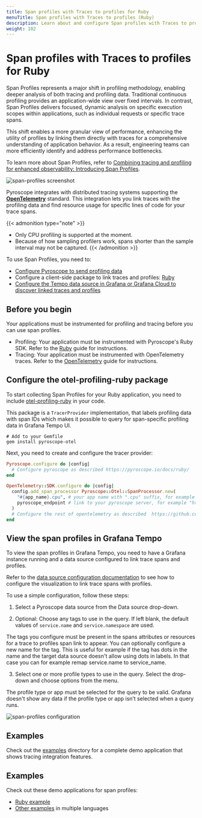 ```yaml
---
title: Span profiles with Traces to profiles for Ruby
menuTitle: Span profiles with Traces to profiles (Ruby)
description: Learn about and configure Span profiles with Traces to profiles in Grafana for the Ruby language.
weight: 102
---
```


# Span profiles with Traces to profiles for Ruby

Span Profiles represents a major shift in profiling methodology, enabling deeper analysis of both tracing and profiling data.
Traditional continuous profiling provides an application-wide view over fixed intervals.
In contrast, Span Profiles delivers focused, dynamic analysis on specific execution scopes within applications, such as individual requests or specific trace spans.

This shift enables a more granular view of performance, enhancing the utility of profiles by linking them directly with traces for a comprehensive understanding of application behavior. As a result, engineering teams can more efficiently identify and address performance bottlenecks.

To learn more about Span Profiles, refer to [Combining tracing and profiling for enhanced observability: Introducing Span Profiles](/blog/2024/02/06/combining-tracing-and-profiling-for-enhanced-observability-introducing-span-profiles/).

![span-profiles screenshot](https://grafana.com/static/img/docs/tempo/profiles/tempo-profiles-Span-link-profile-data-source.png)

Pyroscope integrates with distributed tracing systems supporting the [**OpenTelemetry**](https://opentelemetry.io/docs/instrumentation/ruby/getting-started/) standard.
This integration lets you link traces with the profiling data and find resource usage for specific lines of code for your trace spans.

{{< admonition type="note" >}}
* Only CPU profiling is supported at the moment.
* Because of how sampling profilers work, spans shorter than the sample interval may not be captured.
{{< /admonition >}}

To use Span Profiles, you need to:

* [Configure Pyroscope to send profiling data](../../)
* Configure a client-side package to link traces and profiles: [Ruby](https://github.com/grafana/otel-profiling-ruby)
* [Configure the Tempo data source in Grafana or Grafana Cloud to discover linked traces and profiles](/docs/grafana-cloud/connect-externally-hosted/data-sources/tempo/configure-tempo-data-source/)

## Before you begin

Your applications must be instrumented for profiling and tracing before you can use span profiles.

* Profiling: Your application must be instrumented with Pyroscope's Ruby SDK. Refer to the [Ruby](../../language-sdks/ruby/) guide for instructions.
* Tracing: Your application must be instrumented with OpenTelemetry traces. Refer to the [OpenTelemetry](https://opentelemetry.io/docs/languages/ruby/getting-started/) guide for instructions.

## Configure the otel-profiling-ruby package

To start collecting Span Profiles for your Ruby application, you need to include [otel-profiling-ruby](https://github.com/pyroscope-io/otel-profiling-ruby) in your code.

This package is a `TracerProvider` implementation, that labels profiling data with span IDs which makes it possible to query for span-specific profiling data in Grafana Tempo UI.

```shell
# Add to your Gemfile
gem install pyroscope-otel
```

Next, you need to create and configure the tracer provider:
```ruby
Pyroscope.configure do |config|
  # Configure pyroscope as described https://pyroscope.io/docs/ruby/
end

OpenTelemetry::SDK.configure do |config|
  config.add_span_processor Pyroscope::Otel::SpanProcessor.new(
    "#{app_name}.cpu", # your app name with ".cpu" suffix, for example rideshare-ruby.cpu
    pyroscope_endpoint # link to your pyroscope server, for example "http://localhost:4040"
  )
  # Configure the rest of opentelemetry as described  https://github.com/open-telemetry/opentelemetry-ruby
end
```

## View the span profiles in Grafana Tempo

To view the span profiles in Grafana Tempo, you need to have a Grafana instance running and a data source configured to link trace spans and profiles.

Refer to the [data source configuration documentation](https://grafana.com/docs/grafana/<GRAFANA_VERSION>/datasources/tempo/configure-tempo-data-source) to see how to configure the visualization to link trace spans with profiles.

To use a simple configuration, follow these steps:

1. Select a Pyroscope data source from the Data source drop-down.

2. Optional: Choose any tags to use in the query. If left blank, the default values of `service.name` and `service.namespace` are used.

The tags you configure must be present in the spans attributes or resources for a trace to profiles span link to appear. You can optionally configure a new name for the tag. This is useful for example if the tag has dots in the name and the target data source doesn't allow using dots in labels. In that case you can for example remap service.name to service_name.

3. Select one or more profile types to use in the query. Select the drop-down and choose options from the menu.

The profile type or app must be selected for the query to be valid. Grafana doesn't show any data if the profile type or app isn’t selected when a query runs.

![span-profiles configuration](https://grafana.com/static/img/docs/tempo/profiles/Tempo-data-source-profiles-Settings.png)

## Examples

Check out the [examples](https://github.com/grafana/pyroscope/tree/main/examples/tracing/tempo) directory for a complete demo application that shows tracing integration features.

## Examples

Check out these demo applications for span profiles:
- [Ruby example](https://github.com/grafana/pyroscope/tree/main/examples/tracing/ruby)
- [Other examples](https://github.com/grafana/pyroscope/tree/main/examples/tracing/tempo) in multiple languages
